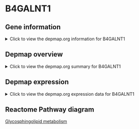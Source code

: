 <h1>B4GALNT1</h1>

<h2>Gene information</h2>
<details>
  <summary>Click to view the depmap.org information for B4GALNT1</summary>
  <iframe src="https://depmap.org/portal/gene/B4GALNT1?tab=about" style="border:none;width:100%;height:800px"></iframe>
</details>

<h2>Depmap overview</h2>
<details>
  <summary>Click to view the depmap.org summary for B4GALNT1</summary>
  <iframe src="https://depmap.org/portal/gene/B4GALNT1?tab=overview" style="border:none;width:100%;height:800px"></iframe>
</details>

<h2>Depmap expression</h2>
<details>
  <summary>Click to view the depmap.org expression data for B4GALNT1</summary>
  <iframe src="https://depmap.org/portal/gene/B4GALNT1?tab=characterization" style="border:none;width:100%;height:800px"></iframe>
</details>



<h2>Reactome Pathway diagram</h2>
<a href="https://reactome.org/PathwayBrowser/#/R-HSA-1660662" target="_BLANK">Glycosphingolipid metabolism</a>



